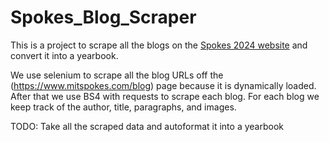 # Spokes_Blog_Scraper

This is a project to scrape all the blogs on the [Spokes 2024 website](https://www.mitspokes.com/blog) and convert it into a yearbook. 

We use selenium to scrape all the blog URLs off the (https://www.mitspokes.com/blog) page because it is dynamically loaded. After that we use BS4 with requests to scrape each blog. For each blog we keep track of the author, title, paragraphs, and images. 

TODO: Take all the scraped data and autoformat it into a yearbook
